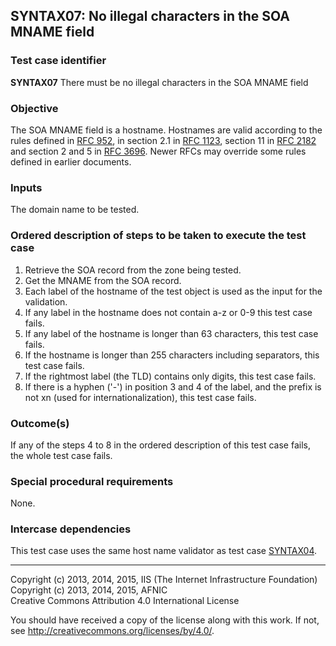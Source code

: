 ## SYNTAX07: No illegal characters in the SOA MNAME field

### Test case identifier
**SYNTAX07** There must be no illegal characters in the SOA MNAME field

### Objective

The SOA MNAME field is a hostname. Hostnames are valid according to the
rules defined in [RFC 952](http://tools.ietf.org/html/rfc952),
in section 2.1 in [RFC 1123](http://tools.ietf.org/html/rfc1123#section-2.1),
section 11 in [RFC 2182](http://tools.ietf.org/html/rfc2181#section-11) and
section 2 and 5 in [RFC 3696](http://tools.ietf.org/html/rfc3696#section-2).
Newer RFCs may override some rules defined in earlier documents.

### Inputs

The domain name to be tested.

### Ordered description of steps to be taken to execute the test case

1. Retrieve the SOA record from the zone being tested.
2. Get the MNAME from the SOA record.
3. Each label of the hostname of the test object is used as the input
   for the validation.
4. If any label in the hostname does not contain a-z or 0-9 this test case
   fails.
5. If any label of the hostname is longer than 63 characters, this test case
   fails.
6. If the hostname is longer than 255 characters including separators, this
   test case fails.
7. If the rightmost label (the TLD) contains only digits, this test case
   fails.
8. If there is a hyphen ('-') in position 3 and 4 of the label, and the prefix
   is not xn (used for internationalization), this test case fails.

### Outcome(s)

If any of the steps 4 to 8 in the ordered description of this test case fails,
the whole test case fails.

### Special procedural requirements

None.

### Intercase dependencies

This test case uses the same host name validator as test case [SYNTAX04](syntax04.md).

-------

Copyright (c) 2013, 2014, 2015, IIS (The Internet Infrastructure Foundation)  
Copyright (c) 2013, 2014, 2015, AFNIC  
Creative Commons Attribution 4.0 International License

You should have received a copy of the license along with this
work.  If not, see <http://creativecommons.org/licenses/by/4.0/>.
